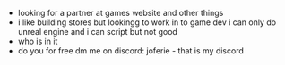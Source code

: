 - looking for a partner at games website and other things
- i like building stores but lookingg to work in to game dev i can only do unreal engine and i can script but not good
- who is in it
- do you for free dm me on discord: joferie - that is my discord 
